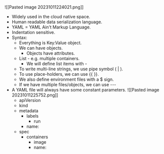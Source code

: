 ![[Pasted image 20231011224021.png]]
- Widely used in the cloud native space.
- Human readable data serialization language.
- YAML = YAML Ain't Markup Language.
- Indentation sensitive.
- Syntax:
	- Everything is Key:Value object.
	- We can have objects.
		- Objects have attributes.
	- List - e.g. multiple containers.
		- We will define list items with -
	- To write multi-line strings, we use pipe symbol ( | ).
	- To use place-holders, we can use {{ }}.
	- We also define environment files with a $ sign.
	- If we have multiple files/objects, we can use ---
- A YAML file will always have some constant parameters.
	![[Pasted image 20231011225752.png]]
	- apiVersion
	- kind
	- metadata
		- labels
			- run
		- name: <pod name>
	- spec
		- containers
			- image
			- name: <container name>